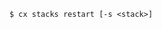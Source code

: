 <!-- usedin: [ _includes/_inlines/Toolbelt/common/stacks/stacks_usage-4.md] -->

```
$ cx stacks restart [-s <stack>]
```
